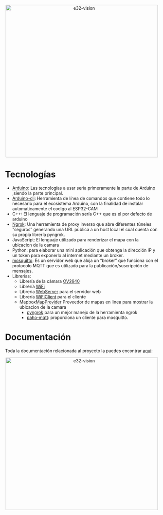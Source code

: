 <p align="center">
  <img src="https://files.gitbook.com/v0/b/gitbook-x-prod.appspot.com/o/spaces%2Fk68EIVrPdLCVPu4257mG%2Fuploads%2Fp7VuXDdA1Ua04wq6q6iE%2Fproyectofinal.gif?alt=media&token=fc0bed23-3c4a-4a0a-96dc-2cb3e9b76131" width="500" title="e32-vision">
    <br/>
    <span>
      <img alt="" src="https://img.shields.io/github/license/DouglasLino/E32-Vision">
    </span>
</p>




# Tecnologías
- [Arduino](https://www.arduino.cc/ "Arduino"): Las tecnologías a usar sería primeramente la parte de Arduino ,siendo la parte principal.
- [Arduino-cli](https://www.arduino.cc/pro/cli "Arduino-cli"): Herramienta de línea de comandos que contiene todo lo necesario para el ecosistema Arduino, con la finalidad de instalar automaticamente el codigo al ESP32-CAM
- C++: El lenguaje de programación sería C++ que es el por defecto de arduino
- [Ngrok](https://ngrok.com/ "Ngrok"): Una herramienta de proxy inverso que abre diferentes túneles “seguros” generando una URL pública a un host local el cual cuenta con su propia librería pyngrok.
- JavaScript: El lenguaje utilizado para renderizar el mapa con la ubicacion de la camara
- Python: para elaborar una mini aplicación que obtenga la dirección IP y un token para exponerlo al internet mediante un broker.
- [mosquitto](https://test.mosquitto.org/ "mosquitto"): Es un servidor web que aloja un “broker” que funciona con el protocolo MQTT que es utilizado para la publicación/suscripción de mensajes.
- Librerías:
	- Librería de la cámara [OV2640](https://github.com/espressif/esp32-camera "OV2640")
	- Librería [WiFi](https://www.arduino.cc/reference/en/libraries/wifi/ "WiFi")
	- Libreria [WebServer](https://www.arduino.cc/reference/en/libraries/wifi/ "WebServer") para el servidor web
	- Librería [WiFiClient](https://www.arduino.cc/reference/en/libraries/wifi/ "WiFiClient") para el cliente
  - Mapbox[MapProvider](https://www.mapbox.com/) Proveedor de mapas en linea para mostrar la ubicacion de la camara
	- [pyngrok](https://pypi.org/project/pyngrok/ "pyngrok") para un mejor manejo de la herramienta ngrok
	- [paho-mqtt](https://pypi.org/project/paho-mqtt/ "paho-mqtt"): proporciona un cliente para mosquitto.


# Documentación
Toda la documentación relacionada al proyecto la puedes encontrar [aqui](https://00018318.gitbook.io/e32-vision/ "aqui"):

<p align="center">
      <a href="https://00018318.gitbook.io/e32-vision/" target="_blank"><img src="https://www.freelogovectors.net/svg10/gitbook_logo-freelogovectors.net_.svg" width="500" alt="e32-vision" /></a>
</p>
